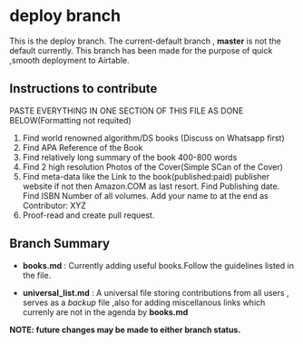 # deploy branch

This is the deploy branch. The current-default branch , **master** is not the default currently.
This branch has been made for the purpose of quick ,smooth deployment to Airtable.




## Instructions to contribute 

PASTE EVERYTHING IN ONE SECTION OF THIS FILE AS DONE BELOW(Formatting not requited)
1. Find world renowned algorithm/DS books (Discuss on Whatsapp first)
2. Find APA Reference of the Book 
3. Find relatively long summary of the book 400-800 words 
4. Find 2 high resolution Photos of the Cover(Simple SCan of the Cover)
5. Find meta-data like the Link to the book(published:paid) publisher website if not then Amazon.COM as last resort. Find Publishing date.
Find ISBN Number of all volumes. Add your name to at the end as Contributor: XYZ 
6. Proof-read and create pull request.


## Branch Summary

- **books.md** : Currently adding useful books.Follow the guidelines listed in the file.


- **universal_list.md** : A universal file storing contributions from all users , serves as a *backup* file ,also for adding miscellanous links which currenly are not in the agenda by **books.md**


**NOTE: future changes may be made to either branch status.**
